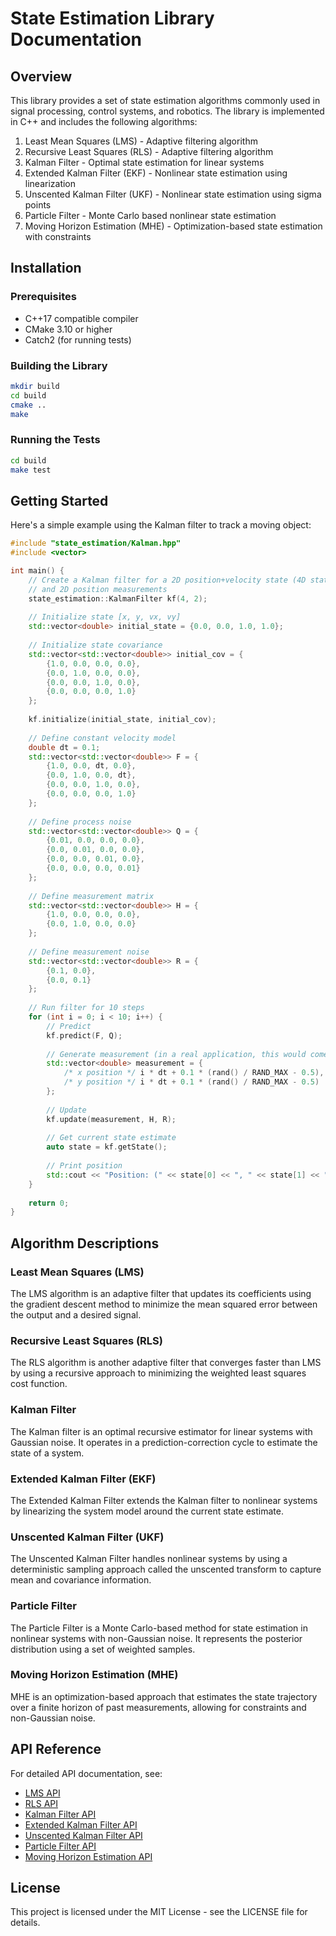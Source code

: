 # State Estimation Library Documentation

## Overview

This library provides a set of state estimation algorithms commonly used in signal processing, control systems, and robotics. The library is implemented in C++ and includes the following algorithms:

1. Least Mean Squares (LMS) - Adaptive filtering algorithm
2. Recursive Least Squares (RLS) - Adaptive filtering algorithm
3. Kalman Filter - Optimal state estimation for linear systems
4. Extended Kalman Filter (EKF) - Nonlinear state estimation using linearization
5. Unscented Kalman Filter (UKF) - Nonlinear state estimation using sigma points
6. Particle Filter - Monte Carlo based nonlinear state estimation
7. Moving Horizon Estimation (MHE) - Optimization-based state estimation with constraints

## Installation

### Prerequisites

- C++17 compatible compiler
- CMake 3.10 or higher
- Catch2 (for running tests)

### Building the Library

```bash
mkdir build
cd build
cmake ..
make
```

### Running the Tests

```bash
cd build
make test
```

## Getting Started

Here's a simple example using the Kalman filter to track a moving object:

```cpp
#include "state_estimation/Kalman.hpp"
#include <vector>

int main() {
    // Create a Kalman filter for a 2D position+velocity state (4D state vector)
    // and 2D position measurements
    state_estimation::KalmanFilter kf(4, 2);
    
    // Initialize state [x, y, vx, vy]
    std::vector<double> initial_state = {0.0, 0.0, 1.0, 1.0};
    
    // Initialize state covariance
    std::vector<std::vector<double>> initial_cov = {
        {1.0, 0.0, 0.0, 0.0},
        {0.0, 1.0, 0.0, 0.0},
        {0.0, 0.0, 1.0, 0.0},
        {0.0, 0.0, 0.0, 1.0}
    };
    
    kf.initialize(initial_state, initial_cov);
    
    // Define constant velocity model
    double dt = 0.1;
    std::vector<std::vector<double>> F = {
        {1.0, 0.0, dt, 0.0},
        {0.0, 1.0, 0.0, dt},
        {0.0, 0.0, 1.0, 0.0},
        {0.0, 0.0, 0.0, 1.0}
    };
    
    // Define process noise
    std::vector<std::vector<double>> Q = {
        {0.01, 0.0, 0.0, 0.0},
        {0.0, 0.01, 0.0, 0.0},
        {0.0, 0.0, 0.01, 0.0},
        {0.0, 0.0, 0.0, 0.01}
    };
    
    // Define measurement matrix
    std::vector<std::vector<double>> H = {
        {1.0, 0.0, 0.0, 0.0},
        {0.0, 1.0, 0.0, 0.0}
    };
    
    // Define measurement noise
    std::vector<std::vector<double>> R = {
        {0.1, 0.0},
        {0.0, 0.1}
    };
    
    // Run filter for 10 steps
    for (int i = 0; i < 10; i++) {
        // Predict
        kf.predict(F, Q);
        
        // Generate measurement (in a real application, this would come from sensors)
        std::vector<double> measurement = {
            /* x position */ i * dt + 0.1 * (rand() / RAND_MAX - 0.5),
            /* y position */ i * dt + 0.1 * (rand() / RAND_MAX - 0.5)
        };
        
        // Update
        kf.update(measurement, H, R);
        
        // Get current state estimate
        auto state = kf.getState();
        
        // Print position
        std::cout << "Position: (" << state[0] << ", " << state[1] << ")" << std::endl;
    }
    
    return 0;
}
```

## Algorithm Descriptions

### Least Mean Squares (LMS)

The LMS algorithm is an adaptive filter that updates its coefficients using the gradient descent method to minimize the mean squared error between the output and a desired signal.

### Recursive Least Squares (RLS)

The RLS algorithm is another adaptive filter that converges faster than LMS by using a recursive approach to minimizing the weighted least squares cost function.

### Kalman Filter

The Kalman filter is an optimal recursive estimator for linear systems with Gaussian noise. It operates in a prediction-correction cycle to estimate the state of a system.

### Extended Kalman Filter (EKF)

The Extended Kalman Filter extends the Kalman filter to nonlinear systems by linearizing the system model around the current state estimate.

### Unscented Kalman Filter (UKF)

The Unscented Kalman Filter handles nonlinear systems by using a deterministic sampling approach called the unscented transform to capture mean and covariance information.

### Particle Filter

The Particle Filter is a Monte Carlo-based method for state estimation in nonlinear systems with non-Gaussian noise. It represents the posterior distribution using a set of weighted samples.

### Moving Horizon Estimation (MHE)

MHE is an optimization-based approach that estimates the state trajectory over a finite horizon of past measurements, allowing for constraints and non-Gaussian noise.

## API Reference

For detailed API documentation, see:
- [LMS API](api/lms.md)
- [RLS API](api/rls.md)
- [Kalman Filter API](api/kalman.md)
- [Extended Kalman Filter API](api/ekf.md)
- [Unscented Kalman Filter API](api/ukf.md)
- [Particle Filter API](api/particle.md)
- [Moving Horizon Estimation API](api/mhe.md)

## License

This project is licensed under the MIT License - see the LICENSE file for details.
